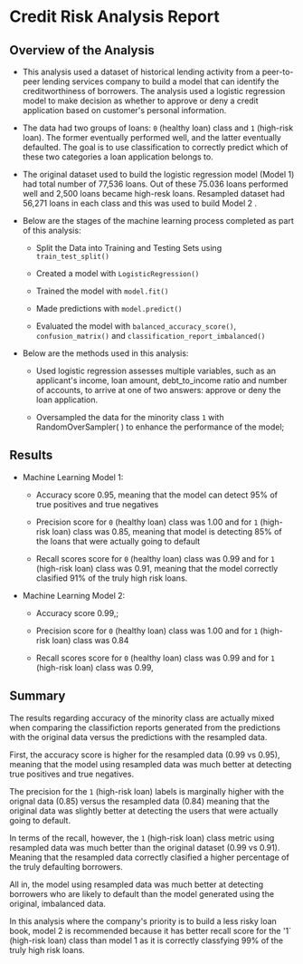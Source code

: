 # Credit Risk Analysis Report

## Overview of the Analysis
* This analysis used a dataset of historical lending activity from a peer-to-peer lending services company to build a model that can identify the creditworthiness of borrowers. The analysis used a logistic regression model to make decision as  whether to approve or deny a credit application based on customer's  personal information.  

* The data had two groups of loans: `0` (healthy loan)  class  and  `1` (high-risk loan). The former eventually performed well, and the latter eventually defaulted. The goal is to use classification to correctly predict which of these two categories a loan application belongs to.
*  The original dataset  used to build the logistic regression model (Model 1)  had  total number of 77,536 loans. Out of these 75.036 loans performed well  and 2,500 loans  became high-resk loans.   Resampled dataset had 56,271 loans in each class and this was used to build  Model 2 . 
* Below are the stages of the machine learning process completed as part of this analysis:

  * Split the Data into Training and Testing Sets using  ```train_test_split()```

  * Created a model with ```LogisticRegression()```

  * Trained  the model with ```model.fit()```

  * Made predictions with ```model.predict()```

  * Evaluated  the model with ```balanced_accuracy_score()```, ```confusion_matrix()``` and ```classification_report_imbalanced()```


* Below are the methods used in this analysis:
  * Used  logistic regression assesses  multiple variables, such as an applicant's income, loan amount, debt_to_income ratio and number of accounts, to arrive at one of two answers: approve or deny the loan application.

  * Oversampled  the data for the minority class `1`  with  RandomOverSampler( ) to enhance the performance of the model; 

## Results

* Machine Learning Model 1:
  * Accuracy  score 0.95,  meaning that the model can detect 95% of  true positives and true negatives

  * Precision  score for `0` (healthy loan)  class was 1.00  and  for `1` (high-risk loan) class was 0.85,  meaning that  model is  detecting  85% of the loans that were actually going to default

  * Recall scores score for `0` (healthy loan)  class was 0.99  and  for `1` (high-risk loan) class was 0.91,  meaning that the model  correctly clasified 91%  of the truly high risk loans.



* Machine Learning Model 2:
  * Accuracy  score 0.99,;

  * Precision  score for `0` (healthy loan)  class was 1.00  and  for `1` (high-risk loan) class was 0.84

  * Recall scores score for `0` (healthy loan)  class was 0.99  and  for `1` (high-risk loan) class was 0.99,

## Summary

The results regarding accuracy of the minority class are actually mixed when comparing the classifiction reports generated from the predictions with the original data versus the predictions with the resampled data. 

First, the accuracy score is higher for the resampled data (0.99 vs 0.95), meaning that the model using resampled data was much better at detecting true positives and true negatives. 

The precision for the `1` (high-risk loan) labels  is marginally higher with the orignal data (0.85) versus the resampled data (0.84) meaning that the original data was slightly better at detecting the users that were actually going to default. 

In terms of the recall, however, the `1` (high-risk loan) class metric using resampled data was much better than the original dataset (0.99 vs 0.91). Meaning that the resampled data correctly clasified a higher percentage of the truly defaulting borrowers. 

All in, the model using resampled data was much better at detecting borrowers who are likely to default than  the model generated using the original, imbalanced  data. 

In this analysis  where the company's priority is  to build a less risky loan book, model 2 is recommended because it has better recall score  for  the '1` (high-risk loan) class than model 1 as it is correctly classfying 99% of the truly high risk loans.

